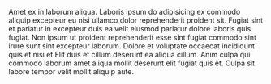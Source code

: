 Amet ex in laborum aliqua. Laboris ipsum do adipisicing ex commodo aliquip excepteur eu nisi ullamco dolor reprehenderit proident sit. Fugiat sint et pariatur in excepteur duis ea velit eiusmod pariatur dolore laboris quis fugiat. Non ipsum ut proident reprehenderit esse sint fugiat commodo sint irure sunt sint excepteur laborum. Dolore et voluptate occaecat incididunt quis et nisi et.Elit duis et cillum deserunt ea aliqua cillum. Anim culpa qui commodo laborum amet aliqua mollit deserunt elit fugiat quis et. Culpa sit labore tempor velit mollit aliquip aute.